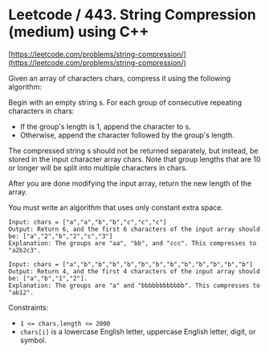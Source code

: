# Leetcode / 443. String Compression (medium) using C++

[https://leetcode.com/problems/string-compression/](https://leetcode.com/problems/string-compression/)

Given an array of characters chars, compress it using the following algorithm:

Begin with an empty string s. For each group of consecutive repeating characters in chars:

- If the group's length is 1, append the character to s.
- Otherwise, append the character followed by the group's length.

The compressed string s should not be returned separately, but instead, be stored in the input character array chars. Note that group lengths that are 10 or longer will be split into multiple characters in chars.

After you are done modifying the input array, return the new length of the array.

You must write an algorithm that uses only constant extra space.

```
Input: chars = ["a","a","b","b","c","c","c"]
Output: Return 6, and the first 6 characters of the input array should be: ["a","2","b","2","c","3"]
Explanation: The groups are "aa", "bb", and "ccc". This compresses to "a2b2c3".
```

```
Input: chars = ["a","b","b","b","b","b","b","b","b","b","b","b","b"]
Output: Return 4, and the first 4 characters of the input array should be: ["a","b","1","2"].
Explanation: The groups are "a" and "bbbbbbbbbbbb". This compresses to "ab12".
```

Constraints:

- `1 <= chars.length <= 2000`
- `chars[i]` is a lowercase English letter, uppercase English letter, digit, or symbol.
